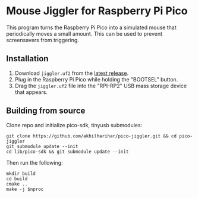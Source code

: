 Mouse Jiggler for Raspberry Pi Pico
===================================

This program turns the Raspberry Pi Pico into a simulated mouse that periodically moves a small amount. This can be used to prevent screensavers from triggering.

Installation
------------

1. Download `jiggler.uf2` from the [latest release](https://github.com/akhilharihar/pico-jiggler/releases/).
2. Plug in the Raspberry Pi Pico while holding the "BOOTSEL" button.
3. Drag the `jiggler.uf2` file into the "RPI-RP2" USB mass storage device that appears.

Building from source
--------------------

Clone repo and initialize pico-sdk, tinyusb submodules:
```
git clone https://github.com/akhilharihar/pico-jiggler.git && cd pico-jiggler
git submodule update --init
cd lib/pico-sdk && git submodule update --init
```

Then run the following:

```
mkdir build
cd build
cmake ..
make -j $nproc
```
